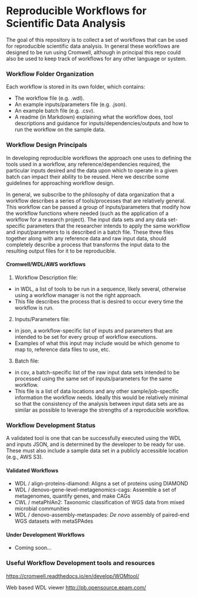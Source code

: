 # Reproducible Workflows for Scientific Data Analysis

The goal of this repository is to collect a set of workflows that can be
used for reproducible scientific data analysis. In general these workflows
are designed to be run using Cromwell, although in principal this repo
could also be used to keep track of workflows for any other language or
system.


### Workflow Folder Organization

Each workflow is stored in its own folder, which contains:
  * The workflow file (e.g. .wdl).
  * An example inputs/parameters file (e.g. .json).
  * An example batch file (e.g. .csv).
  * A readme (in Markdown) explaining what the workflow does, tool descriptions and guidance for inputs/dependencies/outputs and how to run the workflow on the sample data.

### Workflow Design Principals

In developing reproducible workflows the approach one uses to defining the tools used in a workflow, any reference/dependencies required, the particular inputs desired and the data upon which to operate in a given batch can impact their ability to be reused.  Here we describe some guidelines for approaching workflow design.  

In general, we subscribe to the philosophy of data organization that a workflow describes a series of tools/processes that are relatively general.  This workflow can be passed a group of inputs/parameters that modify how the workflow functions where needed (such as the application of a workflow for a research project).  The input data sets and any data set-specific parameters that the researcher intends to apply the same workflow and input/parameters to is described in a batch file.  These three files together along with any reference data and raw input data, should completely describe a process that transforms the input data to the resulting output files for it to be reproducible.  

#### Cromwell/WDL/AWS workflows
1.  Workflow Description file:
  - in WDL, a list of tools to be run in a sequence, likely several, otherwise using a workflow manager is not the right approach.  
  - This file describes the process that is desired to occur every time the workflow is run.
2.  Inputs/Parameters file:
  - in json, a workflow-specific list of inputs and parameters that are intended to be set for every group of workflow executions.
  - Examples of what this input may include would be which genome to map to, reference data files to use, etc.
3.  Batch file:
  - in csv, a batch-specific list of the raw input data sets intended to be processed using the same set of inputs/parameters for the same workflow.  
  - This file is a list of data locations and any other sample/job-specific information the workflow needs.  Ideally this would be relatively minimal so that the consistency of the analysis between input data sets are as similar as possible to leverage the strengths of a reproducible workflow.  


### Workflow Development Status

A validated tool is one that can be successfully executed using the WDL
and inputs JSON, and is determined by the developer to be ready for use.  These must also include a sample data set in a publicly accessible location (e.g., AWS S3).  

#### Validated Workflows

  * WDL / align-proteins-diamond: Aligns a set of proteins using DIAMOND
  * WDL / denovo-gene-level-metagenomics-cags: Assemble a set of metagenomes, quantify genes, and make CAGs
  * CWL / metaPhlAn2: Taxonomic classification of WGS data from mixed microbial communities
  * WDL / denovo-assembly-metaspades: _De novo_ assembly of paired-end WGS datasets with metaSPAdes

#### Under Development Workflows

  * Coming soon...


### Useful Workflow Development tools and resources

https://cromwell.readthedocs.io/en/develop/WOMtool/

Web based WDL viewer
http://pb.opensource.epam.com/
